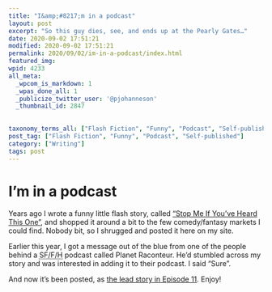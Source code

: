 ```yaml
---
title: "I&amp;#8217;m in a podcast"
layout: post
excerpt: "So this guy dies, see, and ends up at the Pearly Gates…"
date: 2020-09-02 17:51:21
modified: 2020-09-02 17:51:21
permalink: 2020/09/02/im-in-a-podcast/index.html
featured_img: 
wpid: 4233
all_meta: 
  _wpcom_is_markdown: 1
  _wpas_done_all: 1
  _publicize_twitter_user: '@pjohanneson'
  _thumbnail_id: 2847
  
  
taxonomy_terms_all: ["Flash Fiction", "Funny", "Podcast", "Self-published", "Writing"]
post_tag: ["Flash Fiction", "Funny", "Podcast", "Self-published"]
category: ["Writing"]
tags: post
---
```


# I&#8217;m in a podcast

Years ago I wrote a funny little flash story, called [“Stop Me If You’ve Heard This One”](https://patrickjohanneson.com/story/stop-me-if-youve-heard-this-one/), and shopped it around a bit to the few comedy/fantasy markets I could find. Nobody bit, so I shrugged and posted it here on my site.

Earlier this year, I got a message out of the blue from one of the people behind a <abbr title="Science Fiction / Fantasy / Horror">SF/F/H</abbr> podcast called Planet Raconteur. He’d stumbled across my story and was interested in adding it to their podcast. I said “Sure”.

And now it’s been posted, as [the lead story in Episode 11](https://soundcloud.com/planet-raconteur/planet-raconteur-podcast-episode-11). Enjoy!